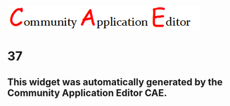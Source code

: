 ![CAE](https://github.com/PhilCAEOrg/application-36/blob/gh-pages/frontendComponent-37/img/logo.png)  

37
===================


This widget was automatically generated by the Community Application Editor CAE.  
---------------
